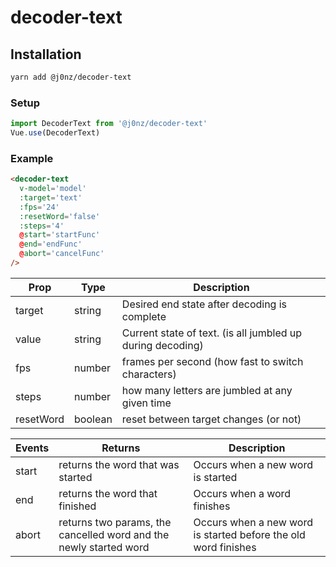 # decoder-text

## Installation
```sh
yarn add @j0nz/decoder-text
```

### Setup
```js
import DecoderText from '@j0nz/decoder-text'
Vue.use(DecoderText)
```

### Example
```html
<decoder-text
  v-model='model'
  :target='text'
  :fps='24'
  :resetWord='false'
  :steps='4'
  @start='startFunc'
  @end='endFunc'
  @abort='cancelFunc'
/>
```

| Prop | Type | Description |
| -- | -- | -- |
| target | string | Desired end state after decoding is complete |
| value | string | Current state of text. (is all jumbled up during decoding) |
| fps | number | frames per second (how fast to switch characters) |
| steps | number | how many letters are jumbled at any given time |
| resetWord | boolean | reset between target changes (or not) |

| Events | Returns | Description |
| -- | -- | -- |
| start | returns the word that was started | Occurs when a new word is started |
| end | returns the word that finished | Occurs when a word finishes |
| abort | returns two params, the cancelled word and the newly started word | Occurs when a new word is started before the old word finishes |

